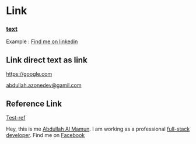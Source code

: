 # Link

### [text](link 'title')
Example :
[Find me on linkedin](https://www.linkedin.com/in/abdullah-azonedev/ 'Abdullah Al Mamun')

## Link direct text as link

<https://google.com>

<abdullah.azonedev@gamil.com>


## Reference Link
[Test-ref][0]

Hey, this is me [Abdullah Al Mamun][1]. I am working as a professional [full-stack developer][2]. Find me on [Facebook][3]

[0]: <link> "title"
[1]: <https://www.linkedin.com/in/abdullah-azonedev/> "My Linkedin Profile"
[2]: <github.com/azonedev> "Me on github"
[3]: <facebook.com/abdullah.me.info> "My facebook profile"